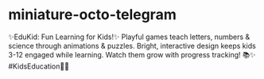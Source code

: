 # miniature-octo-telegram
✨EduKid: Fun Learning for Kids!✨    Playful games teach letters, numbers &amp; science through animations &amp; puzzles. Bright, interactive design keeps kids 3-12 engaged while learning. Watch them grow with progress tracking! 📚✨ #KidsEducation🌈✨ 
